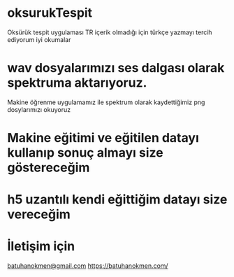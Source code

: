 # oksurukTespit
Oksürük tespit uygulaması
 TR içerik olmadığı için türkçe yazmayı tercih ediyorum iyi okumalar

# wav dosyalarımızı ses dalgası olarak spektruma aktarıyoruz.
Makine öğrenme uygulamamız ile spektrum olarak kaydettiğimiz png dosylarımızı okuyoruz

# Makine eğitimi ve eğitilen datayı kullanıp sonuç almayı size göstereceğim

# h5 uzantılı kendi eğittiğim datayı size vereceğim

# İletişim için

batuhanokmen@gmail.com
https://batuhanokmen.com/
